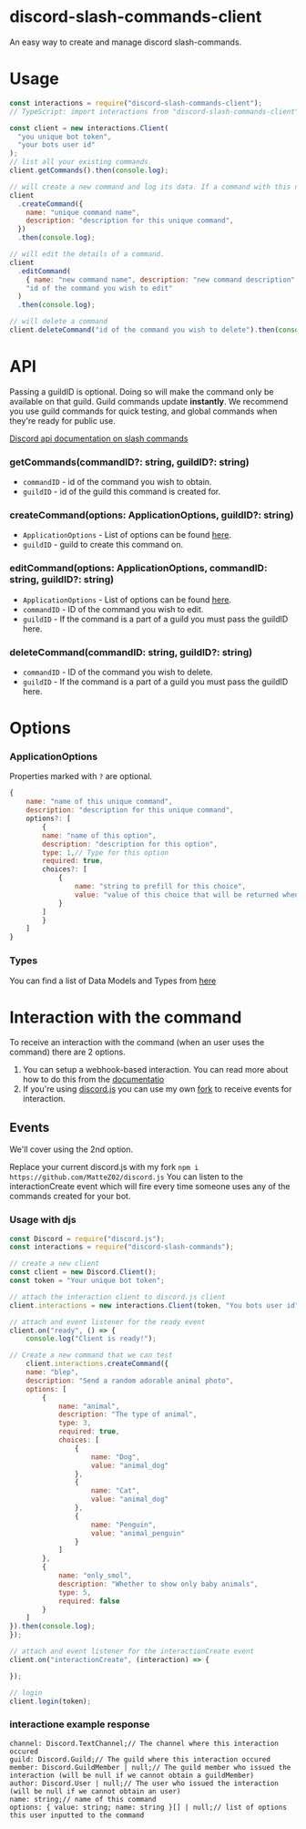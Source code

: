 # discord-slash-commands-client

An easy way to create and manage discord slash-commands.

# Usage

```js
const interactions = require("discord-slash-commands-client");
// TypeScript: import interactions from "discord-slash-commands-client";

const client = new interactions.Client(
  "you unique bot token",
  "your bots user id"
);
// list all your existing commands.
client.getCommands().then(console.log);

// will create a new command and log its data. If a command with this name already exist will that be overwritten.
client
  .createCommand({
    name: "unique command name",
    description: "description for this unique command",
  })
  .then(console.log);

// will edit the details of a command.
client
  .editCommand(
    { name: "new command name", description: "new command description" },
    "id of the command you wish to edit"
  )
  .then(console.log);

// will delete a command
client.deleteCommand("id of the command you wish to delete").then(console.log);
```

# API

Passing a guildID is optional. Doing so will make the command only be available on that guild.
Guild commands update **instantly**. We recommend you use guild commands for quick testing, and global commands when they're ready for public use.

[Discord api documentation on slash commands](https://discord.com/developers/docs/interactions/slash-commands)

### getCommands(commandID?: string, guildID?: string)

- `commandID` - id of the command you wish to obtain.
- `guildID` - id of the guild this command is created for.

### createCommand(options: ApplicationOptions, guildID?: string)

- `ApplicationOptions` - List of options can be found [here](#options).
- `guildID` - guild to create this command on.

### editCommand(options: ApplicationOptions, commandID: string, guildID?: string)

- `ApplicationOptions` - List of options can be found [here](#options).
- `commandID` - ID of the command you wish to edit.
- `guildID` - If the command is a part of a guild you must pass the guildID here.

### deleteCommand(commandID: string, guildID?: string)

- `commandID` - ID of the command you wish to delete.
- `guildID` - If the command is a part of a guild you must pass the guildID here.

# Options

### ApplicationOptions

Properties marked with `?` are optional.

```js
{
    name: "name of this unique command",
    description: "description for this unique command",
    options?: [
        {
        name: "name of this option",
        description: "description for this option",
        type: 1,// Type for this option
        required: true,
        choices?: [
            {
                name: "string to prefill for this choice",
                value: "value of this choice that will be returned when command is used."
            }
        ]
        }
    ]
}
```

### Types

You can find a list of Data Models and Types from [here](https://discord.com/developers/docs/interactions/slash-commands#data-models-and-types)

# Interaction with the command

To receive an interaction with the command (when an user uses the command) there are 2 options.

1. You can setup a webhook-based interaction. You can read more about how to do this from the [documentatio](https://discord.com/developers/docs/interactions/slash-commands#receiving-an-interaction)
2. If you're using [discord.js](https://discord.js.org/) you can use my own [fork](https://github.com/MatteZ02/discord.js) to receive events for interaction.

## Events

We'll cover using the 2nd option.

Replace your current discord.js with my fork `npm i https://github.com/MatteZ02/discord.js`
You can listen to the interactionCreate event which will fire every time someone uses any of the commands created for your bot.

### Usage with djs

```js
const Discord = require("discord.js");
const interactions = require("discord-slash-commands");

// create a new client
const client = new Discord.Client();
const token = "Your unique bot token";

// attach the interaction client to discord.js client
client.interactions = new interactions.Client(token, "You bots user id");

// attach and event listener for the ready event
client.on("ready", () => {
    console.log("Client is ready!");

// Create a new command that we can test
    client.interactions.createCommand({
    name: "blep",
    description: "Send a random adorable animal photo",
    options: [
        {
            name: "animal",
            description: "The type of animal",
            type: 3,
            required: true,
            choices: [
                {
                    name: "Dog",
                    value: "animal_dog"
                },
                {
                    name: "Cat",
                    value: "animal_dog"
                },
                {
                    name: "Penguin",
                    value: "animal_penguin"
                }
            ]
        },
        {
            name: "only_smol",
            description: "Whether to show only baby animals",
            type: 5,
            required: false
        }
    ]
}).then(console.log);
});

// attach and event listener for the interactionCreate event
client.on("interactionCreate", (interaction) => {

});

// login
client.login(token);
```

### interactione example response

```JS
channel: Discord.TextChannel;// The channel where this interaction occured
guild: Discord.Guild;// The guild where this interaction occured
member: Discord.GuildMember | null;// The guild member who issued the interaction (will be null if we cannot obtain a guildMember)
author: Discord.User | null;// The user who issued the interaction (will be null if we cannot obtain an user)
name: string;// name of this command
options: { value: string; name: string }[] | null;// list of options this user inputted to the command
```
